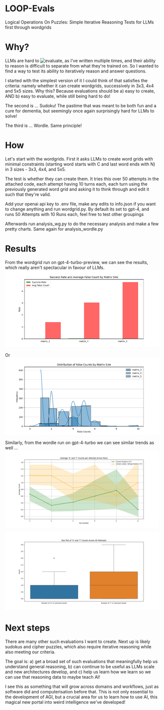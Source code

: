 # LOOP-Evals
Logical Operations On Puzzles: Simple Iterative Reasoning Tests for LLMs first through wordgrids

# Why?
LLMs are hard to ![evaluate](https://www.strangeloopcanon.com/p/evaluations-are-all-we-need), as I've written multiple times, and their ability to reason is difficult to separate from what they're trained on. So I wanted to find a way to test its ability to iteratively reason and answer questions. 

I started with the simplest version of it I could think of that satisfies the criteria: namely whether it can create wordgrids, successively in 3x3, 4x4 and 5x5 sizes. Why this? Because evaluations should be a) easy to create, AND b) easy to evaluate, while still being hard to do!

The second is ... Sudoku! The pastime that was meant to be both fun and a cure for dementia, but seemingly once again surprisingly hard for LLMs to solve!

The third is ... Wordle. Same principle!

# How
Let's start with the wordgrids. First it asks LLMs to create word grids with minimal constraints (starting word starts with C and last word ends with N) in 3 sizes - 3x3, 4x4, and 5x5.

The test is whether they can create them. It tries this over 50 attempts in the attached code, each attempt having 10 turns each, each turn using the previously generated word grid and asking it to think through and edit it such that they're valid.

Add your openai api key to .env file, make any edits to info.json if you want to change anything and run wordgrid.py. By default its set to gpt-4, and runs 50 Attempts with 10 Runs each, feel free to test other groupings 

Afterwards run analysis_wg.py to do the necessary analysis and make a few pretty charts. Same again for analysis_wordle.py

# Results
From the wordgrid run on gpt-4-turbo-preview, we can see the results, which really aren't spectacular in favour of LLMs.
![Surprised? I really was](charts/wg_success_and_avg_false_count.png)

Or
![False counts by matrix size](charts/wg_distribution_of_false_counts.png)

Similarly, from the wordle run on gpt-4-turbo we can see similar trends as well ...
![It really doesn't like changing predictions a little by little](charts/wordle_avg_GY_trend.png)

![And the number of "good" guesses don't seem to go any higher than base guesswork](charts/wordle_GY_count.png)

# Next steps
There are many other such evaluations I want to create. Next up is likely sudokus and cipher puzzles, which also require iterative reasoning while also meeting our criteria.

The goal is: a) get a broad set of such evaluations that meaningfully help us understand general reasoning, b) can continue to be useful as LLMs scale and new architectures develop, and c) help us learn how we learn so we can use that reasoning data to maybe teach AI!

I see this as something that will grow across domains and workflows, just as software did and computerisation before that. This is not only essential to the development of AGI, but a crucial area for us to learn how to use AI, this magical new portal into weird intelligence we've developed!
